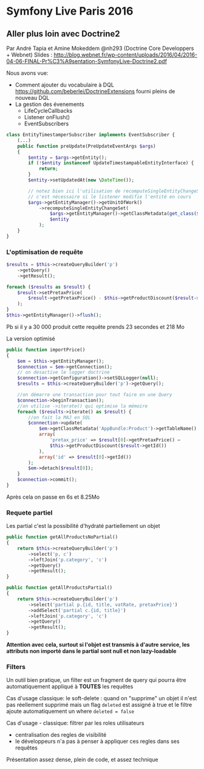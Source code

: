 # Symfony Live Paris 2016

## Aller plus loin avec Doctrine2
Par André Tapia et Amine Mokeddem @nh293 (Doctrine Core Developpers + Webnet)
Slides : http://blog.webnet.fr/wp-content/uploads/2016/04/2016-04-06-FINAL-Pr%C3%A9sentation-SymfonyLive-Doctrine2.pdf

Nous avons vue:
  * Comment ajouter du vocabulaire à DQL https://github.com/beberlei/DoctrineExtensions fourni pleins de nouveau DQL
  * La gestion des évenements
    * LifeCycleCallbacks
    * Listener onFlush()
    * EventSubscribers

```php
class EntityTimestamperSubscriber implements EventSubscriber {
    (...)
    public function preUpdate(PreUpdateEventArgs $args)
    {
        $entity = $args->getEntity();
        if (!$entity instanceof UpdateTimestampableEntityInterface) {
            return;
        }
        $entity->setUpdatedAt(new \DateTime());

        // notez bien ici l'utilisation de recomputeSingleEntityChangeSet
        // c'est nécessaire si le listener modifie l'entité en cours
        $args->getEntityManager()->getUnitOfWork()
            ->recomputeSingleEntityChangeSet(
                $args->getEntityManager()->getClassMetadata(get_class($entity)),
                $entity
            );
    }
}
```

### L'optimisation de requête

```php
$results = $this->createQueryBuilder('p')
    ->getQuery()
    ->getResult();

foreach ($results as $result) {
    $result->setPretaxPrice(
        $result->getPretaxPrice() - $this->getProductDiscount($result->getId())
    );
}
$this->getEntityManager()->flush();
```

Pb si il y a 30 000 produit cette requête prends 23 secondes et 218 Mo

La version optimisé

```php
public function importPrice()
{
    $em = $this->getEntityManager();
    $connection = $em->getConnection();
    // on desactive le logger doctrine
    $connection->getConfiguration()->setSQLLogger(null);
    $results = $this->createQueryBuilder('p')->getQuery();

    //on démarre une transaction pour tout faire en une Query
    $connection->beginTransaction();
    //on utilise ->iterate() qui optimise la mémoire
    foreach ($results->iterate() as $result) {
        //on fait la MAJ en SQL
        $connection->update(
            $em->getClassMetadata('AppBundle:Product')->getTableName(),
            array(
                'pretax_price' => $result[0]->getPretaxPrice() –
                $this->getProductDiscount($result->getId())
            ),
            array('id' => $result[0]->getId())
        );
        $em->detach($result[0]);
    }
    $connection->commit();
}
```
Après cela on passe en 6s et 8.25Mo

### Requete partiel

Les partial c'est la possibilité d'hydraté partiellement un objet

```php
public function getAllProductsNoPartial()
{
    return $this->createQueryBuilder('p')
        ->select('p, c')
        ->leftJoin('p.category', 'c')
        ->getQuery()
        ->getResult();
}
```

```php
public function getAllProductsPartial()
{
    return $this->createQueryBuilder('p')
        ->select('partial p.{id, title, vatRate, pretaxPrice}')
        ->addSelect('partial c.{id, title}')
        ->leftJoin('p.category', 'c')
        ->getQuery()
        ->getResult();
}
```

**Attention avec cela, surtout si l'objet est transmis à d'autre service,
les attributs non importé dans le partial sont null et non lazy-loadable**

### Filters

Un outil bien pratique, un filter est un fragment de query qui pourra être automatiquement
appliqué à **TOUTES** les requêtes

Cas d'usage classique: le soft-delete : quand on "supprime" un objet il n'est pas
réellement supprimé mais un flag `deleted` est assigné à true et le filtre ajoute
automatiquement un where `deleted = false`

Cas d'usage - classique: filtrer par les roles utilisateurs
  * centralisation des regles de visibilité
  * le développeurs n'a pas à penser à appliquer ces regles dans ses requêtes


Présentation assez dense, plein de code, et assez technique
